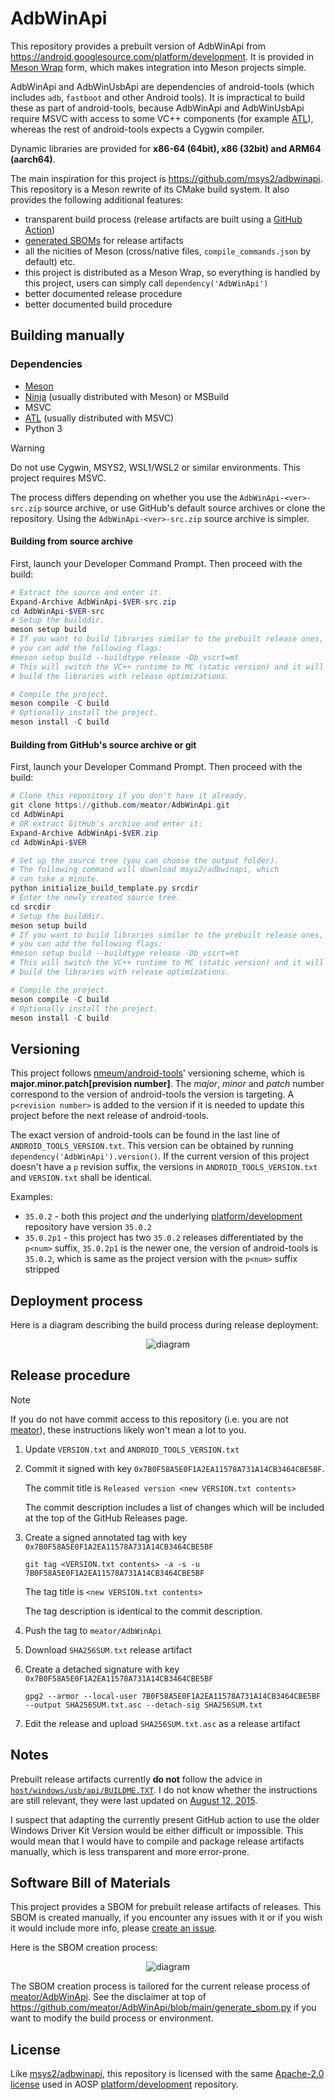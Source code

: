 # AdbWinApi
This repository provides a prebuilt version of AdbWinApi from
https://android.googlesource.com/platform/development. It is provided in
[Meson Wrap](https://mesonbuild.com/Wrap-dependency-system-manual.html) form,
which makes integration into Meson projects simple.

AdbWinApi and AdbWinUsbApi are dependencies of android-tools (which includes
`adb`, `fastboot` and other Android tools). It is impractical to build these
as part of android-tools, because AdbWinApi and AdbWinUsbApi require MSVC with
access to some VC++ components (for example
[ATL](https://learn.microsoft.com/en-us/cpp/mfc/mfc-and-atl)), whereas the
rest of android-tools expects a Cygwin compiler.

Dynamic libraries are provided for **x86-64 (64bit), x86 (32bit) and ARM64
(aarch64)**.

The main inspiration for this project is https://github.com/msys2/adbwinapi.
This repository is a Meson rewrite of its CMake build system. It also provides
the following additional features:

- transparent build process (release artifacts are built using a [GitHub
  Action](./.github/workflows/release.yml))
- [generated SBOMs](#software-bill-of-materials) for release artifacts
- all the nicities of Meson (cross/native files, `compile_commands.json` by default)
  etc.
- this project is distributed as a Meson Wrap, so everything is handled by this
  project, users can simply call `dependency('AdbWinApi')`
- better documented release procedure
- better documented build procedure

## Building manually
### Dependencies
- [Meson](https://mesonbuild.com/)
- [Ninja](https://ninja-build.org/) (usually distributed with Meson) or MSBuild
- MSVC
- [ATL](https://learn.microsoft.com/en-us/cpp/mfc/mfc-and-atl) (usually
  distributed with MSVC)
- Python 3

> [!WARNING]
> Do not use Cygwin, MSYS2, WSL1/WSL2 or similar environments. This project
> requires MSVC.

The process differs depending on whether you use the `AdbWinApi-<ver>-src.zip`
source archive, or use GitHub's default source archives or clone the repository.
Using the `AdbWinApi-<ver>-src.zip` source archive is simpler.

#### Building from source archive
First, launch your Developer Command Prompt. Then proceed with the build:
```powershell
# Extract the source and enter it.
Expand-Archive AdbWinApi-$VER-src.zip
cd AdbWinApi-$VER-src
# Setup the builddir.
meson setup build
# If you want to build libraries similar to the prebuilt release ones,
# you can add the following flags:
#meson setup build --buildtype release -Db_vscrt=mt
# This will switch the VC++ runtime to MC (static version) and it will
# build the libraries with release optimizations.

# Compile the project.
meson compile -C build
# Optionally install the project.
meson install -C build
```

#### Building from GitHub's source archive or git
First, launch your Developer Command Prompt. Then proceed with the build:
```powershell
# Clone this repository if you don't have it already.
git clone https://github.com/meator/AdbWinApi.git
cd AdbWinApi
# OR extract GitHub's archive and enter it:
Expand-Archive AdbWinApi-$VER.zip
cd AdbWinApi-$VER

# Set up the source tree (you can choose the output folder).
# The following command will download msys2/adbwinapi, which
# can take a minute.
python initialize_build_template.py srcdir
# Enter the newly created source tree.
cd srcdir
# Setup the builddir.
meson setup build
# If you want to build libraries similar to the prebuilt release ones,
# you can add the following flags:
#meson setup build --buildtype release -Db_vscrt=mt
# This will switch the VC++ runtime to MC (static version) and it will
# build the libraries with release optimizations.

# Compile the project.
meson compile -C build
# Optionally install the project.
meson install -C build
```

## Versioning
This project follows [nmeum/android-tools](https://github.com/nmeum/android-tools)'
versioning scheme, which is **major.minor.patch[prevision number]**.
The _major_, _minor_ and _patch_ number correspond to the version of
android-tools the version is targeting. A `p<revision number>` is added
to the version if it is needed to update this project before the next
release of android-tools.

The exact version of android-tools can be found in the last line of
`ANDROID_TOOLS_VERSION.txt`. This version can be obtained by running
`dependency('AdbWinApi').version()`. If the current version of this project
doesn't have a `p` revision suffix, the versions in `ANDROID_TOOLS_VERSION.txt`
and `VERSION.txt` shall be identical.

Examples:
- `35.0.2` - both this project _and_ the underlying
  [platform/development](https://android.googlesource.com/platform/development.git)
  repository have version `35.0.2`
- `35.0.2p1` - this project has two `35.0.2` releases differentiated by the
  `p<num>` suffix, `35.0.2p1` is the newer one, the version of android-tools
  is `35.0.2`, which is same as the project version with the `p<num>` suffix
  stripped

## Deployment process
Here is a diagram describing the build process during release deployment:

<div align="center">

![diagram](./etc/Build%20and%20deployment%20process.svg)

</div>

## Release procedure
> [!NOTE]
> If you do not have commit access to this repository (i.e. you are not
> [meator](https://github.com/meator)), these instructions likely won't mean
> a lot to you.

1. Update `VERSION.txt` and `ANDROID_TOOLS_VERSION.txt`
2. Commit it signed with key `0x7B0F58A5E0F1A2EA11578A731A14CB3464CBE5BF`.

   The commit title is `Released version <new VERSION.txt contents>`

   The commit description includes a list of changes which will be included
   at the top of the GitHub Releases page.
3. Create a signed annotated tag with key `0x7B0F58A5E0F1A2EA11578A731A14CB3464CBE5BF`

   ```
   git tag <VERSION.txt contents> -a -s -u 7B0F58A5E0F1A2EA11578A731A14CB3464CBE5BF
   ```

   The tag title is `<new VERSION.txt contents>`

   The tag description is identical to the commit description.
4. Push the tag to `meator/AdbWinApi`
5. Download `SHA256SUM.txt` release artifact
6. Create a detached signature with key `0x7B0F58A5E0F1A2EA11578A731A14CB3464CBE5BF`

   ```
   gpg2 --armor --local-user 7B0F58A5E0F1A2EA11578A731A14CB3464CBE5BF --output SHA256SUM.txt.asc --detach-sig SHA256SUM.txt
   ```
7. Edit the release and upload `SHA256SUM.txt.asc` as a release artifact

## Notes
Prebuilt release artifacts currently **do not** follow the advice in
[`host/windows/usb/api/BUILDME.TXT`](https://android.googlesource.com/platform/development.git).
I do not know whether the instructions are still relevant, they were last
updated on [August 12,
2015](https://android.googlesource.com/platform/development.git/+/487b1deae9082ff68833adf9eb47d57557f8bf16).

I suspect that adapting the currently present GitHub action to use
the older Windows Driver Kit Version would be either difficult or
impossible. This would mean that I would have to compile and package
release artifacts manually, which is less transparent and more error-prone.

## Software Bill of Materials
This project provides a SBOM for prebuilt release artifacts of releases. This
SBOM is created manually, if you encounter any issues with it
or if you wish it would include more info, please [create an
issue](https://github.com/meator/AdbWinApi/issues/new).

Here is the SBOM creation process:

<div align="center">

![diagram](./etc/SBOM%20creation%20process.svg)

</div>

The SBOM creation process is tailored for the current release process of
[meator/AdbWinApi](https://github.com/meator/AdbWinApi). See the disclaimer
at top of https://github.com/meator/AdbWinApi/blob/main/generate_sbom.py if
you want to modify the build process or environment.

## License
Like [msys2/adbwinapi](https://github.com/msys2/adbwinapi), this repository
is licensed with the same [Apache-2.0 license](LICENSE) used in AOSP
[platform/development](https://android.googlesource.com/platform/development.git)
repository.
